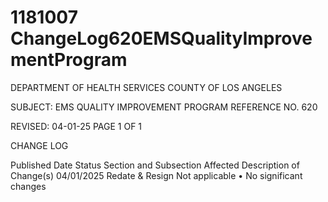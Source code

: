 # 1181007 ChangeLog620EMSQualityImprovementProgram

DEPARTMENT OF HEALTH SERVICES 
COUNTY OF LOS ANGELES 
  
SUBJECT: EMS QUALITY IMPROVEMENT PROGRAM REFERENCE NO. 620 
  
 
 
 
REVISED: 04-01-25 PAGE 1 OF 1  
 
CHANGE LOG 
 
Published 
Date 
Status Section and 
Subsection Affected 
Description of Change(s) 
04/01/2025 Redate & 
Resign 
Not applicable 
• No significant changes
